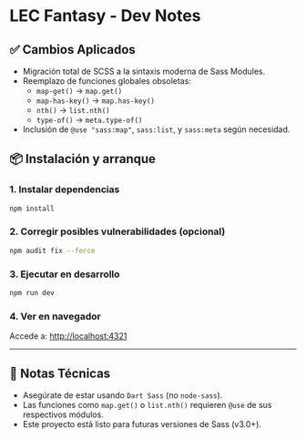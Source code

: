 
# LEC Fantasy - Dev Notes

## ✅ Cambios Aplicados
- Migración total de SCSS a la sintaxis moderna de Sass Modules.
- Reemplazo de funciones globales obsoletas:
  - `map-get()` → `map.get()`
  - `map-has-key()` → `map.has-key()`
  - `nth()` → `list.nth()`
  - `type-of()` → `meta.type-of()`
- Inclusión de `@use "sass:map"`, `sass:list`, y `sass:meta` según necesidad.

## 📦 Instalación y arranque

### 1. Instalar dependencias
```bash
npm install
```

### 2. Corregir posibles vulnerabilidades (opcional)
```bash
npm audit fix --force
```

### 3. Ejecutar en desarrollo
```bash
npm run dev
```

### 4. Ver en navegador
Accede a: [http://localhost:4321](http://localhost:4321)

---

## 🧠 Notas Técnicas

- Asegúrate de estar usando `Dart Sass` (no `node-sass`).
- Las funciones como `map.get()` o `list.nth()` requieren `@use` de sus respectivos módulos.
- Este proyecto está listo para futuras versiones de Sass (v3.0+).
